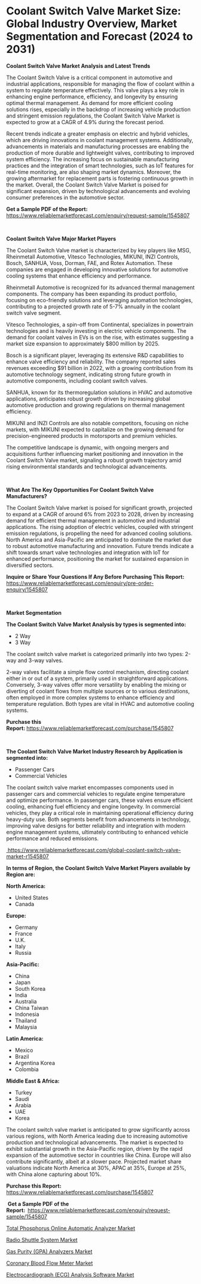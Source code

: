 <p><h1>Coolant Switch Valve Market Size: Global Industry Overview, Market Segmentation and Forecast (2024 to 2031)</h1></p><p><strong>Coolant Switch Valve Market Analysis and Latest Trends</strong></p>
<p><p>The Coolant Switch Valve is a critical component in automotive and industrial applications, responsible for managing the flow of coolant within a system to regulate temperature effectively. This valve plays a key role in enhancing engine performance, efficiency, and longevity by ensuring optimal thermal management. As demand for more efficient cooling solutions rises, especially in the backdrop of increasing vehicle production and stringent emission regulations, the Coolant Switch Valve Market is expected to grow at a CAGR of 4.9% during the forecast period.</p><p>Recent trends indicate a greater emphasis on electric and hybrid vehicles, which are driving innovations in coolant management systems. Additionally, advancements in materials and manufacturing processes are enabling the production of more durable and lightweight valves, contributing to improved system efficiency. The increasing focus on sustainable manufacturing practices and the integration of smart technologies, such as IoT features for real-time monitoring, are also shaping market dynamics. Moreover, the growing aftermarket for replacement parts is fostering continuous growth in the market. Overall, the Coolant Switch Valve Market is poised for significant expansion, driven by technological advancements and evolving consumer preferences in the automotive sector.</p></p>
<p><strong>Get a Sample PDF of the Report:&nbsp;</strong> <a href="https://www.reliablemarketforecast.com/enquiry/request-sample/1545807?utm_campaign=1080&utm_medium=2&utm_source=Github&utm_content=ia&utm_term=02112024&utm_id=coolant-switch-valve">https://www.reliablemarketforecast.com/enquiry/request-sample/1545807</a></p>
<p>&nbsp;</p>
<p><strong>Coolant Switch Valve Major Market Players</strong></p>
<p><p>The Coolant Switch Valve market is characterized by key players like MSG, Rheinmetall Automotive, Vitesco Technologies, MIKUNI, INZI Controls, Bosch, SANHUA, Voss, Dorman, FAE, and Rotex Automation. These companies are engaged in developing innovative solutions for automotive cooling systems that enhance efficiency and performance.</p><p>Rheinmetall Automotive is recognized for its advanced thermal management components. The company has been expanding its product portfolio, focusing on eco-friendly solutions and leveraging automation technologies, contributing to a projected growth rate of 5-7% annually in the coolant switch valve segment.</p><p>Vitesco Technologies, a spin-off from Continental, specializes in powertrain technologies and is heavily investing in electric vehicle components. The demand for coolant valves in EVs is on the rise, with estimates suggesting a market size expansion to approximately $800 million by 2025.</p><p>Bosch is a significant player, leveraging its extensive R&D capabilities to enhance valve efficiency and reliability. The company reported sales revenues exceeding $91 billion in 2022, with a growing contribution from its automotive technology segment, indicating strong future growth in automotive components, including coolant switch valves.</p><p>SANHUA, known for its thermoregulation solutions in HVAC and automotive applications, anticipates robust growth driven by increasing global automotive production and growing regulations on thermal management efficiency.</p><p>MIKUNI and INZI Controls are also notable competitors, focusing on niche markets, with MIKUNI expected to capitalize on the growing demand for precision-engineered products in motorsports and premium vehicles.</p><p>The competitive landscape is dynamic, with ongoing mergers and acquisitions further influencing market positioning and innovation in the Coolant Switch Valve market, signaling a robust growth trajectory amid rising environmental standards and technological advancements.</p></p>
<p>&nbsp;</p>
<p><strong>What Are The Key Opportunities For Coolant Switch Valve Manufacturers?</strong></p>
<p><p>The Coolant Switch Valve market is poised for significant growth, projected to expand at a CAGR of around 6% from 2023 to 2028, driven by increasing demand for efficient thermal management in automotive and industrial applications. The rising adoption of electric vehicles, coupled with stringent emission regulations, is propelling the need for advanced cooling solutions. North America and Asia-Pacific are anticipated to dominate the market due to robust automotive manufacturing and innovation. Future trends indicate a shift towards smart valve technologies and integration with IoT for enhanced performance, positioning the market for sustained expansion in diversified sectors.</p></p>
<p><strong>Inquire or Share Your Questions If Any Before Purchasing This Report:</strong> <a href="https://www.reliablemarketforecast.com/enquiry/pre-order-enquiry/1545807?utm_campaign=1080&utm_medium=2&utm_source=Github&utm_content=ia&utm_term=02112024&utm_id=coolant-switch-valve">https://www.reliablemarketforecast.com/enquiry/pre-order-enquiry/1545807</a></p>
<p>&nbsp;</p>
<p><strong>Market Segmentation</strong></p>
<p><strong>The Coolant Switch Valve Market Analysis by types is segmented into:</strong></p>
<p><ul><li>2 Way</li><li>3 Way</li></ul></p>
<p><p>The coolant switch valve market is categorized primarily into two types: 2-way and 3-way valves. </p><p>2-way valves facilitate a simple flow control mechanism, directing coolant either in or out of a system, primarily used in straightforward applications. Conversely, 3-way valves offer more versatility by enabling the mixing or diverting of coolant flows from multiple sources or to various destinations, often employed in more complex systems to enhance efficiency and temperature regulation. Both types are vital in HVAC and automotive cooling systems.</p></p>
<p><strong>Purchase this Report:&nbsp;</strong><a href="https://www.reliablemarketforecast.com/purchase/1545807?utm_campaign=1080&utm_medium=2&utm_source=Github&utm_content=ia&utm_term=02112024&utm_id=coolant-switch-valve">https://www.reliablemarketforecast.com/purchase/1545807</a></p>
<p>&nbsp;</p>
<p><strong>The Coolant Switch Valve Market Industry Research by Application is segmented into:</strong></p>
<p><ul><li>Passenger Cars</li><li>Commercial Vehicles</li></ul></p>
<p><p>The coolant switch valve market encompasses components used in passenger cars and commercial vehicles to regulate engine temperature and optimize performance. In passenger cars, these valves ensure efficient cooling, enhancing fuel efficiency and engine longevity. In commercial vehicles, they play a critical role in maintaining operational efficiency during heavy-duty use. Both segments benefit from advancements in technology, improving valve designs for better reliability and integration with modern engine management systems, ultimately contributing to enhanced vehicle performance and reduced emissions.</p></p>
<p><a href="https://www.reliablemarketforecast.com/global-coolant-switch-valve-market-r1545807?utm_campaign=1080&utm_medium=2&utm_source=Github&utm_content=ia&utm_term=02112024&utm_id=coolant-switch-valve">&nbsp;https://www.reliablemarketforecast.com/global-coolant-switch-valve-market-r1545807</a></p>
<p><strong>In terms of Region, the Coolant Switch Valve Market Players available by Region are:</strong></p>
<p>
    <p> <strong> North America: </strong>
        <ul>
            <li>United States</li>
            <li>Canada</li>
        </ul>
        </p> 
    <p> <strong> Europe: </strong>
        <ul>
            <li>Germany</li>
            <li>France</li>
            <li>U.K.</li>
            <li>Italy</li>
            <li>Russia</li>
        </ul>
        </p> 
    <p> <strong> Asia-Pacific: </strong>
        <ul>
            <li>China</li>
            <li>Japan</li>
            <li>South Korea</li>
            <li>India</li>
            <li>Australia</li>
            <li>China Taiwan</li>
            <li>Indonesia</li>
            <li>Thailand</li>
            <li>Malaysia</li>
        </ul>
        </p> 
    <p> <strong> Latin America: </strong>
        <ul>
            <li>Mexico</li>
            <li>Brazil</li>
            <li>Argentina Korea</li>
            <li>Colombia</li>
        </ul>
        </p> 
    <p> <strong> Middle East & Africa: </strong>
        <ul>
            <li>Turkey</li>
            <li>Saudi</li>
            <li>Arabia</li>
            <li>UAE</li>
            <li>Korea</li>
        </ul>
    </p>
    </p>
<p><p>The coolant switch valve market is anticipated to grow significantly across various regions, with North America leading due to increasing automotive production and technological advancements. The market is expected to exhibit substantial growth in the Asia-Pacific region, driven by the rapid expansion of the automotive sector in countries like China. Europe will also contribute significantly, albeit at a slower pace. Projected market share valuations indicate North America at 30%, APAC at 35%, Europe at 25%, with China alone capturing about 10%.</p></p>
<p><strong>Purchase this Report: </strong><a href="https://www.reliablemarketforecast.com/purchase/1545807?utm_campaign=1080&utm_medium=2&utm_source=Github&utm_content=ia&utm_term=02112024&utm_id=coolant-switch-valve">https://www.reliablemarketforecast.com/purchase/1545807</a></p>
<p>&nbsp;<strong>Get a Sample PDF of the Report:&nbsp;&nbsp;</strong><a href="https://www.reliablemarketforecast.com/enquiry/request-sample/1545807?utm_campaign=1080&utm_medium=2&utm_source=Github&utm_content=ia&utm_term=02112024&utm_id=coolant-switch-valve">https://www.reliablemarketforecast.com/enquiry/request-sample/1545807</a></p>
<p><strong></strong></p>
<p><p><a href="https://issuu.com/reportprime-2/docs/total-phosphorus-online-automatic-a_6e90e4d7dee781?utm_campaign=1080&utm_medium=2&utm_source=Github&utm_content=ia&utm_term=02112024&utm_id=coolant-switch-valve">Total Phosphorus Online Automatic Analyzer Market</a></p><p><a href="https://medium.com/@rosette87biha/innovations-in-the-radio-shuttle-system-market-the-radio-shuttle-system-market-plays-a-crucial-7f997fb1725a?utm_campaign=1080&utm_medium=2&utm_source=Github&utm_content=ia&utm_term=02112024&utm_id=coolant-switch-valve">Radio Shuttle System Market</a></p><p><a href="https://issuu.com/reportprime-2/docs/gas-purity-gpa-analyzers-market-siz_482a765f34909f?utm_campaign=1080&utm_medium=2&utm_source=Github&utm_content=ia&utm_term=02112024&utm_id=coolant-switch-valve">Gas Purity (GPA) Analyzers Market</a></p><p><a href="https://www.linkedin.com/pulse/exploring-coronary-blood-flow-meter-market-strategic-insights-cklmc?utm_campaign=1080&utm_medium=2&utm_source=Github&utm_content=ia&utm_term=02112024&utm_id=coolant-switch-valve">Coronary Blood Flow Meter Market</a></p><p><a href="https://www.linkedin.com/pulse/electrocardiograph-ecg-analysis-software-market-shifts-strategic-5qvmc?utm_campaign=1080&utm_medium=2&utm_source=Github&utm_content=ia&utm_term=02112024&utm_id=coolant-switch-valve">Electrocardiograph (ECG) Analysis Software Market</a></p></p>